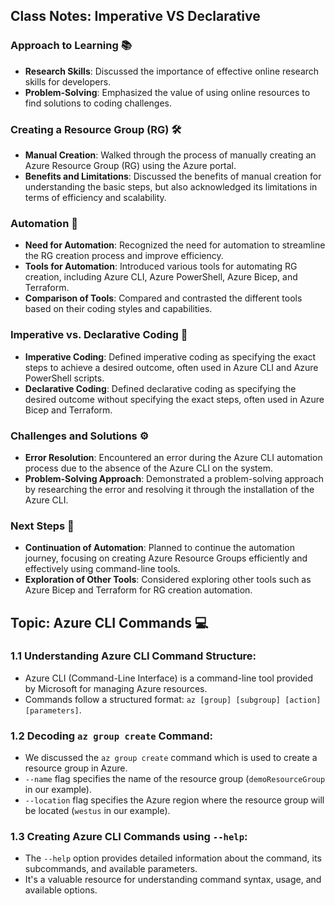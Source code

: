 ## Class Notes: Imperative VS Declarative

### Approach to Learning 📚

- **Research Skills**: Discussed the importance of effective online research skills for developers.
- **Problem-Solving**: Emphasized the value of using online resources to find solutions to coding challenges.

### Creating a Resource Group (RG) 🛠️

- **Manual Creation**: Walked through the process of manually creating an Azure Resource Group (RG) using the Azure portal.
- **Benefits and Limitations**: Discussed the benefits of manual creation for understanding the basic steps, but also acknowledged its limitations in terms of efficiency and scalability.

### Automation 🤖

- **Need for Automation**: Recognized the need for automation to streamline the RG creation process and improve efficiency.
- **Tools for Automation**: Introduced various tools for automating RG creation, including Azure CLI, Azure PowerShell, Azure Bicep, and Terraform.
- **Comparison of Tools**: Compared and contrasted the different tools based on their coding styles and capabilities.

### Imperative vs. Declarative Coding 🧭

- **Imperative Coding**: Defined imperative coding as specifying the exact steps to achieve a desired outcome, often used in Azure CLI and Azure PowerShell scripts.
- **Declarative Coding**: Defined declarative coding as specifying the desired outcome without specifying the exact steps, often used in Azure Bicep and Terraform.

### Challenges and Solutions ⚙️

- **Error Resolution**: Encountered an error during the Azure CLI automation process due to the absence of the Azure CLI on the system.
- **Problem-Solving Approach**: Demonstrated a problem-solving approach by researching the error and resolving it through the installation of the Azure CLI.

### Next Steps 🚀

- **Continuation of Automation**: Planned to continue the automation journey, focusing on creating Azure Resource Groups efficiently and effectively using command-line tools.
- **Exploration of Other Tools**: Considered exploring other tools such as Azure Bicep and Terraform for RG creation automation.

## Topic: Azure CLI Commands 💻

### 1.1 Understanding Azure CLI Command Structure:

- Azure CLI (Command-Line Interface) is a command-line tool provided by Microsoft for managing Azure resources.
- Commands follow a structured format: `az [group] [subgroup] [action] [parameters]`.

### 1.2 Decoding `az group create` Command:

- We discussed the `az group create` command which is used to create a resource group in Azure.
- `--name` flag specifies the name of the resource group (`demoResourceGroup` in our example).
- `--location` flag specifies the Azure region where the resource group will be located (`westus` in our example).

### 1.3 Creating Azure CLI Commands using `--help`:

- The `--help` option provides detailed information about the command, its subcommands, and available parameters.
- It's a valuable resource for understanding command syntax, usage, and available options.
  